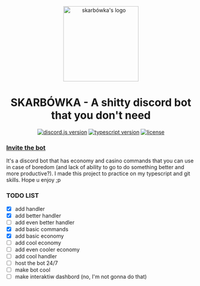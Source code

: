 <div align=center >
   <img src="https://i.ibb.co/DCcpj9y/peniscoin.png" alt="skarbówka's logo" border="0" align="center" width="200px" height="200px">
</div>
<h1 align="center">SKARBÓWKA - A shitty discord bot that you don't need</h1>
<div align="center">
    <a href="https://discord.js.org/"><img src="https://img.shields.io/badge/discord.js-v13.5.0-5865F2.svg?logo=npm" alt="discord.js version"></a>
    <a href="https://www.typescriptlang.org/"><img src="https://img.shields.io/badge/typescript-v4.5.4-007acc.svg?logo=typescript" alt="typescript version"></a>
    <a href="https://github.com/Confuze/skarbowka/blob/main/LICENSE"><img src="https://img.shields.io/badge/license-GNU GPL v3.0-orange.svg" alt="license"></a>
</div>

<h3><a href="https://discord.com/api/oauth2/authorize?client_id=927508547867148329&permissions=8&scope=bot%20applications.commands">Invite the bot</a></h3>

It's a discord bot that has economy and casino commands that you can use in case of boredom (and lack of ability to go to do something better and more productive?). I made this project to practice on my typescript and git skills.
Hope u enjoy ;p


### TODO LIST
- [x] add handler
- [x] add better handler
- [ ] add even better handler
- [x] add basic commands
- [x] add basic economy
- [ ] add cool economy
- [ ] add even cooler economy
- [ ] add cool handler
- [ ] host the bot 24/7
- [ ] make bot cool
- [ ] make interaktiw dashbord (no, I'm not gonna do that)
